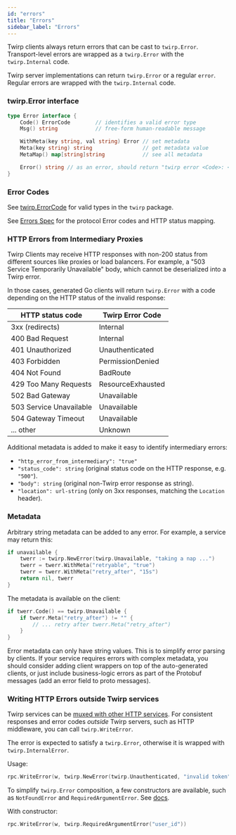 ```yaml
---
id: "errors"
title: "Errors"
sidebar_label: "Errors"
---
```


Twirp clients always return errors that can be cast to `twirp.Error`.
Transport-level errors are wrapped as a `twirp.Error` with the `twirp.Internal` code.

Twirp server implementations can return `twirp.Error` or a regular `error`. Regular
errors are wrapped with the `twirp.Internal` code.


### twirp.Error interface

```go
type Error interface {
    Code() ErrorCode        // identifies a valid error type
    Msg() string            // free-form human-readable message

    WithMeta(key string, val string) Error // set metadata
    Meta(key string) string                // get metadata value
    MetaMap() map[string]string            // see all metadata

    Error() string // as an error, should return "twirp error <Code>: <Msg>"
}
```

### Error Codes

See [twirp.ErrorCode](https://pkg.go.dev/github.com/twitchtv/twirp#ErrorCode)
for valid types in the `twirp` package.

See [Errors Spec](spec_v7.md#error-codes) for the protocol Error codes and HTTP status mapping.

### HTTP Errors from Intermediary Proxies

Twirp Clients may receive HTTP responses with non-200 status
from different sources like proxies or load balancers. For example,
a "503 Service Temporarily Unavailable" body, which cannot be
deserialized into a Twirp error.

In those cases, generated Go clients will return `twirp.Error` with a code
depending on the HTTP status of the invalid response:

| HTTP status code         |  Twirp Error Code
| ------------------------ | ------------------
| 3xx (redirects)          | Internal
| 400 Bad Request          | Internal
| 401 Unauthorized         | Unauthenticated
| 403 Forbidden            | PermissionDenied
| 404 Not Found            | BadRoute
| 429 Too Many Requests    | ResourceExhausted
| 502 Bad Gateway          | Unavailable
| 503 Service Unavailable  | Unavailable
| 504 Gateway Timeout      | Unavailable
| ... other                | Unknown

Additional metadata is added to make it easy to identify intermediary errors:

* `"http_error_from_intermediary": "true"`
* `"status_code": string` (original status code on the HTTP response, e.g. `"500"`).
* `"body": string` (original non-Twirp error response as string).
* `"location": url-string` (only on 3xx responses, matching the `Location` header).

### Metadata

Arbitrary string metadata can be added to any error. For example, a service may return this:

```go
if unavailable {
    twerr := twirp.NewError(twirp.Unavailable, "taking a nap ...")
    twerr = twerr.WithMeta("retryable", "true")
    twerr = twerr.WithMeta("retry_after", "15s")
    return nil, twerr
}
```

The metadata is available on the client:

```go
if twerr.Code() == twirp.Unavailable {
    if twerr.Meta("retry_after") != "" {
        // ... retry after twerr.Meta("retry_after")
    }
}
```

Error metadata can only have string values. This is to simplify error parsing by clients.
If your service requires errors with complex metadata, you should consider adding client
wrappers on top of the auto-generated clients, or just include business-logic errors as
part of the Protobuf messages (add an error field to proto messages).

### Writing HTTP Errors outside Twirp services

Twirp services can be [muxed with other HTTP services](mux.md). For consistent responses
and error codes _outside_ Twirp servers, such as HTTP middleware, you can call `twirp.WriteError`.

The error is expected to satisfy a `twirp.Error`, otherwise it is wrapped with `twirp.InternalError`.

Usage:

```go
rpc.WriteError(w, twirp.NewError(twirp.Unauthenticated, "invalid token"))
```

To simplify `twirp.Error` composition, a few constructors are available, such as `NotFoundError`
and `RequiredArgumentError`. See [docs](https://godoc.org/github.com/twitchtv/twirp#Error).

With constructor:

```go
rpc.WriteError(w, twirp.RequiredArgumentError("user_id"))
```
